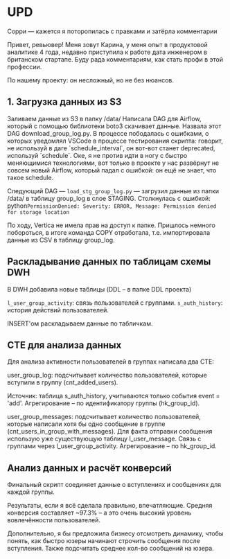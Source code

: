 <h1>UPD</h1>
Сорри –– кажется я поторопилась с правками и затёрла комментарии 

Привет, ревьювер! Меня зовут Карина, у меня опыт в продуктовой аналитике 4 года, недавно приступила к работе дата инженером в британском стартапе. Буду рада комментариям, как стать профи в этой профессии.

По нашему проекту: он несложный, но не без нюансов.

<h2>1. Загрузка данных из S3</h2>
Заливаем данные из S3 в папку /data/ Написала DAG для Airflow, который с помощью библиотеки boto3 скачивает данные. Назвала этот DAG download_group_log.py.
В процессе пободалась с ошибками, о которых уведомлял VSCode в процессе тестирования скрипта: говорит, не используй в даге `schedule_interval`, он вот-вот станет deprecated, используй `schedule`. Оке, я не против идти в ногу с быстро меняющимися технологиями, вот только в проекте у нас развёрнут не совсем новый Airflow, который падал с ошибкой: он ещё не знает, что такое schedule.

Следующий DAG — `load_stg_group_log.py` — загрузил данные из папки /data/ в таблицу group_log в слое STAGING. Столкнулась с ошибкой:
python```PermissionDenied: Severity: ERROR, Message: Permission denied for storage location```

По ходу, Vertica не имела прав на доступ к папке. Пришлось немного побороться, в итоге команда COPY отработала, т.е. импортировала данные из CSV в таблицу group_log.

<h2> Раскладывание данных по таблицам схемы DWH</h2>
В DWH добавила новые таблицы (DDL – в папке DDL проекта)

`l_user_group_activity`: связь пользователей с группами.
`s_auth_history`: история действий пользователей.


INSERT'ом раскладываем данные по табличкам.

<h2>СТЕ для анализа данных</h2>
Для анализа активности пользователей в группах написала два CTE:

user_group_log: подсчитывает количество пользователей, которые вступили в группу (cnt_added_users).

Источник: таблица s_auth_history, учитываются только события event = 'add'.
Агрегирование – по идентификатору группы (hk_group_id).

user_group_messages: подсчитывает количество пользователей, которые написали хотя бы одно сообщение в группе (cnt_users_in_group_with_messages). Для факта отправки сообщения использую уже существующую таблицу l_user_message.
Связь с группами через l_user_group_activity.
Агрегирование – по hk_group_id.

<h2>Анализ данных и расчёт конверсий</h2>
Финальный скрипт соединяет данные о вступлениях и сообщениях для каждой группы.

Результаты, если я всё сделала правильно, впечатляющие. Средняя конверсия составляет ~97.3% – а это очень высокий уровень вовлечённости пользователей. 

Дополнительно, я бы предложила бизнесу отсмотреть динамику, чтобы понять, как быстро юзеры начинают строчить сообщения после вступления. Также подсчитать среднее кол-во сообщений на юзера.